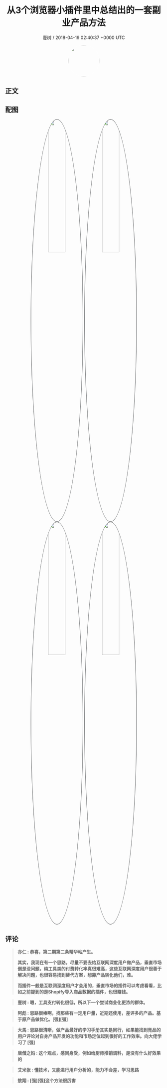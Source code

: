 <h1 align="center">从3个浏览器小插件里中总结出的一套副业产品方法</h1>
<p align="center">
    <a>壹树 / 2018-04-19 02:40:37 &#43;0000 UTC</a>
</p>

<div align="center">
    <img src="https://images.zsxq.com/Fsq9FGqr0sJ_wXToibsA8GVJ47u_?e=1590940799&amp;token=kIxbL07-8jAj8w1n4s9zv64FuZZNEATmlU_Vm6zD:T6psMRO0HZX3j0qAb-fNIw2j2wQ=" width="100" height="100" style="border:1px solid;border-radius:50%; color:#ffffff"/>
</div>

## 正文

<div>

</div>

## 配图
<div class="image" align="center">

<img src="https://images.zsxq.com/FhaAfTMcs8g1CThkbvfA5HSZtO9T?imageMogr2/auto-orient/thumbnail/800x/format/jpg/blur/1x0/quality/75&amp;e=1590940799&amp;token=kIxbL07-8jAj8w1n4s9zv64FuZZNEATmlU_Vm6zD:c-o_ZjJ2uNo0iy3h52J4c-eDFJk=" width="33%" height="33%" style="border:1px solid;border-radius:50%; color:#3c3f41"/>

<img src="https://images.zsxq.com/Fpj0TxcwJpa0C_VuSiAyzLPEjiI-?imageMogr2/auto-orient/thumbnail/800x/format/jpg/blur/1x0/quality/75&amp;e=1590940799&amp;token=kIxbL07-8jAj8w1n4s9zv64FuZZNEATmlU_Vm6zD:9mxvrm8Hla6wlI3F7e_wVdtDUB4=" width="33%" height="33%" style="border:1px solid;border-radius:50%; color:#3c3f41"/>

<img src="https://images.zsxq.com/FrMtHwSlbffmXD73ZCITEhPiTPNH?imageMogr2/auto-orient/thumbnail/800x/format/jpg/blur/1x0/quality/75&amp;e=1590940799&amp;token=kIxbL07-8jAj8w1n4s9zv64FuZZNEATmlU_Vm6zD:tcATmGaiWVwoZ0PVNpzynwPwm84=" width="33%" height="33%" style="border:1px solid;border-radius:50%; color:#3c3f41"/>

<img src="https://images.zsxq.com/FrK_vwiSUO_V9M1dqBAZfJE4WkIk?imageMogr2/auto-orient/thumbnail/800x/format/jpg/blur/1x0/quality/75&amp;e=1590940799&amp;token=kIxbL07-8jAj8w1n4s9zv64FuZZNEATmlU_Vm6zD:38JvBUn4RcYpGtRiSsxK-gfbWOk=" width="33%" height="33%" style="border:1px solid;border-radius:50%; color:#3c3f41"/>

</div>

## 评论

<div align="left">
<div>

<blockquote >
<span> <strong>亦仁 : 恭喜，第二期第二条精华帖产生。 

其实，我现在有一个思路，尽量不要去给互联网深度用户做产品，垂直市场倒是没问题，纯工具类的付费转化率真很难高，这些互联网深度用户很善于解决问题，也很容易找到替代方案，想靠产品转化他们，难。 

而插件一般是互联网深度用户才会用的，垂直市场的插件可以考虑看看，比如之前提到的是Shopify导入商品数据的插件，也很赚钱。 </strong></span>
</blockquote>

<blockquote >
<span> <strong>壹树 : 嗯，工具支付转化很低，所以下一个尝试商业化更浓的群体。 </strong></span>
</blockquote>

<blockquote >
<span> <strong>阿彪 : 思路很棒啊，找那些有一定用户量，近期还使用，差评多的产品。基于原产品做优化。[强][强] </strong></span>
</blockquote>

<blockquote >
<span> <strong>大馬 : 思路很清晰，做产品最好的学习手册其实是同行，如果能找到竞品的用户评论对自身产品开发的功能和市场定位起到很好的工作效率。向大佬学习了 [强] </strong></span>
</blockquote>

<blockquote >
<span> <strong>唐僧之妈 : 这个观点，感同身受，例如给厨师推销调料，是没有什么好效果的 </strong></span>
</blockquote>

<blockquote >
<span> <strong>艾米张 : 懂技术，又能进行用户分析的，能力不会差，学习思路 </strong></span>
</blockquote>

<blockquote >
<span> <strong>敖翔 : [强][强]这个方法很厉害 </strong></span>
</blockquote>

</div>
</div>